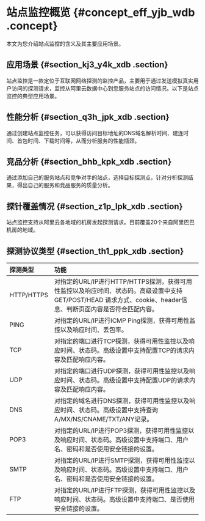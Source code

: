 # 站点监控概览 {#concept_eff_yjb_wdb .concept}

本文为您介绍站点监控的含义及其主要应用场景。

## 应用场景 {#section_kj3_y4k_xdb .section}

站点监控是一款定位于互联网网络探测的监控产品，主要用于通过发送模拟真实用户访问的探测请求，监控从阿里云数据中心到您服务站点的访问情况。以下是站点监控的典型应用场景。

## 性能分析 {#section_q3h_jpk_xdb .section}

通过创建站点监控任务，可以获得访问目标地址的DNS域名解析时间、建连时间、首包时间、下载时间等，从而分析服务的性能瓶颈。

## 竞品分析 {#section_bhb_kpk_xdb .section}

通过添加自己的服务站点和竞争对手的站点，选择目标探测点，针对分析探测结果，得出自己的服务和竞品服务的质量分析。

## 探针覆盖情况 {#section_z1p_lpk_xdb .section}

站点监控支持从阿里云各地域的机房发起探测请求。目前覆盖20个来自阿里巴巴机房的地域。

## 探测协议类型 {#section_th1_ppk_xdb .section}

|探测类型|功能|
|:---|:-|
|HTTP/HTTPS|对指定的URL/IP进行HTTP/HTTPS探测，获得可用性监控以及响应时间、状态码。高级设置中支持GET/POST/HEAD 请求方式、cookie、header信息、判断页面内容是否符合匹配内容。|
|PING|对指定的URL/IP进行ICMP Ping探测，获得可用性监控以及响应时间、丢包率。|
|TCP|对指定的端口进行TCP探测，获得可用性监控以及响应时间、状态码。高级设置中支持配置TCP的请求内容及匹配响应内容。|
|UDP|对指定的端口进行UDP探测，获得可用性监控以及响应时间、状态码。高级设置中支持配置UDP的请求内容及匹配响应内容。|
|DNS|对指定的域名进行DNS探测，获得可用性监控以及响应时间、状态码。高级设置中支持查询A/MX/NS/CNAME/TXT/ANY记录。|
|POP3|对指定的URL/IP进行POP3探测，获得可用性监控以及响应时间、状态码。高级设置中支持端口、用户名、密码和是否使用安全链接的设置。|
|SMTP|对指定的URL/IP进行SMTP探测，获得可用性监控以及响应时间、状态码。高级设置中支持端口、用户名、密码和是否使用安全链接的设置。|
|FTP|对指定的URL/IP进行FTP探测，获得可用性监控以及响应时间、状态码。高级设置中支持端口、是否使用安全链接的设置。|

